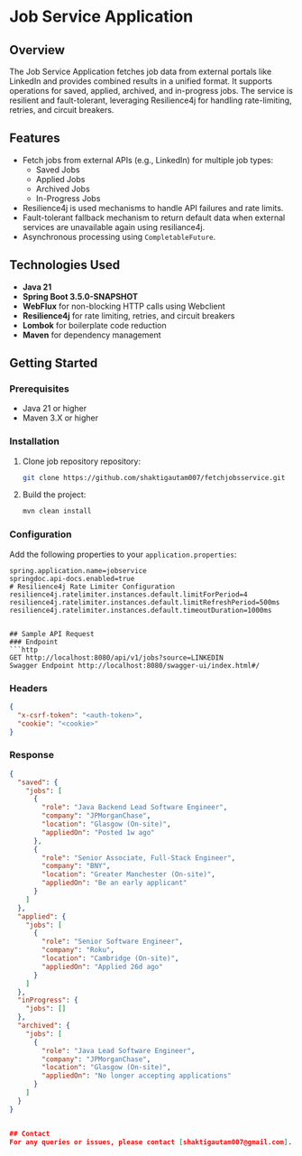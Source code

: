 # Job Service Application

## Overview
The Job Service Application fetches job data from external portals like LinkedIn and provides combined results in a unified format. It supports operations for saved, applied, archived, and in-progress jobs. The service is resilient and fault-tolerant, leveraging Resilience4j for handling rate-limiting, retries, and circuit breakers.

## Features
- Fetch jobs from external APIs (e.g., LinkedIn) for multiple job types:
    - Saved Jobs
    - Applied Jobs
    - Archived Jobs
    - In-Progress Jobs
- Resilience4j is used  mechanisms to handle API failures and rate limits.
- Fault-tolerant fallback mechanism to return default data when external services are unavailable again using resiliance4j.
- Asynchronous processing using `CompletableFuture`.

## Technologies Used
- **Java 21**
- **Spring Boot 3.5.0-SNAPSHOT**
- **WebFlux** for non-blocking HTTP calls using Webclient
- **Resilience4j** for rate limiting, retries, and circuit breakers
- **Lombok** for boilerplate code reduction
- **Maven** for dependency management

## Getting Started

### Prerequisites
- Java 21 or higher
- Maven 3.X or higher

### Installation
1. Clone job repository repository:
   ```bash
   git clone https://github.com/shaktigautam007/fetchjobsservice.git
   ```
2. Build the project:
   ```bash
   mvn clean install
   ```



### Configuration
Add the following properties to your `application.properties`:

```properties
spring.application.name=jobservice
springdoc.api-docs.enabled=true
# Resilience4j Rate Limiter Configuration
resilience4j.ratelimiter.instances.default.limitForPeriod=4
resilience4j.ratelimiter.instances.default.limitRefreshPeriod=500ms
resilience4j.ratelimiter.instances.default.timeoutDuration=1000ms


## Sample API Request
### Endpoint
```http
GET http://localhost:8080/api/v1/jobs?source=LINKEDIN
Swagger Endpoint http://localhost:8080/swagger-ui/index.html#/
```

### Headers
```json
{
  "x-csrf-token": "<auth-token>",
  "cookie": "<cookie>"
}
```

### Response
```json
{
  "saved": {
    "jobs": [
      {
        "role": "Java Backend Lead Software Engineer",
        "company": "JPMorganChase",
        "location": "Glasgow (On-site)",
        "appliedOn": "Posted 1w ago"
      },
      {
        "role": "Senior Associate, Full-Stack Engineer",
        "company": "BNY",
        "location": "Greater Manchester (On-site)",
        "appliedOn": "Be an early applicant"
      }
    ]
  },
  "applied": {
    "jobs": [
      {
        "role": "Senior Software Engineer",
        "company": "Roku",
        "location": "Cambridge (On-site)",
        "appliedOn": "Applied 26d ago"
      }
    ]
  },
  "inProgress": {
    "jobs": []
  },
  "archived": {
    "jobs": [
      {
        "role": "Java Lead Software Engineer",
        "company": "JPMorganChase",
        "location": "Glasgow (On-site)",
        "appliedOn": "No longer accepting applications"
      }
    ]
  }
}


## Contact
For any queries or issues, please contact [shaktigautam007@gmail.com].

